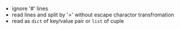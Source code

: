 * ignore '#' lines
* read lines and split by '=' without escape charactor transfromation
* read as `dict` of key/value pair or `list` of cuple
